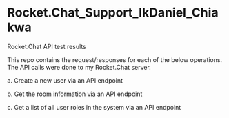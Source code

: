 # Rocket.Chat_Support_IkDaniel_Chiakwa
Rocket.Chat API test results

This repo contains the request/responses for each of the below operations. The API calls were done to my Rocket.Chat server.

a. Create a new user via an API endpoint

b. Get the room information via an API endpoint

c. Get a list of all user roles in the system via an API endpoint
